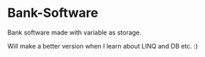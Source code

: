 # Bank-Software
Bank software made with variable as storage. 

Will make a better version when I learn about LINQ and DB etc. :)
